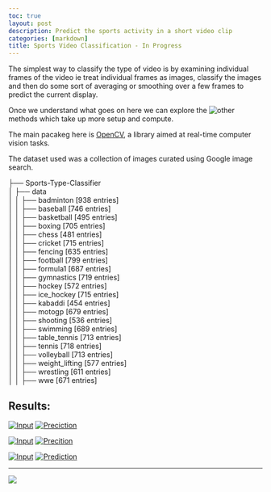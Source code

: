 ```yaml
---
toc: true
layout: post
description: Predict the sports activity in a short video clip
categories: [markdown]
title: Sports Video Classification - In Progress
---
```

The simplest way to classify the type of video is by examining individual frames of the video ie treat individual frames as images, classify the images and then do some sort of averaging or smoothing over a few frames to predict the current display.

Once we understand what goes on here  we can explore the ![other](https://blog.coast.ai/five-video-classification-methods-implemented-in-keras-and-tensorflow-99cad29cc0b5) methods which take up more setup and compute.

The main pacakeg here is [OpenCV](https://opencv.org), a library aimed at real-time computer vision tasks.

The dataset used was a collection of images curated using Google image search.

├── Sports-Type-Classifier  
│   ├── data  
│   │   ├── badminton [938 entries]  
│   │   ├── baseball [746 entries]  
│   │   ├── basketball [495 entries]  
│   │   ├── boxing [705 entries]  
│   │   ├── chess [481 entries]  
│   │   ├── cricket [715 entries]  
│   │   ├── fencing [635 entries]  
│   │   ├── football [799 entries]  
│   │   ├── formula1 [687 entries]  
│   │   ├── gymnastics [719 entries]  
│   │   ├── hockey [572 entries]  
│   │   ├── ice_hockey [715 entries]  
│   │   ├── kabaddi [454 entries]  
│   │   ├── motogp [679 entries]  
│   │   ├── shooting [536 entries]  
│   │   ├── swimming [689 entries]  
│   │   ├── table_tennis [713 entries]  
│   │   ├── tennis [718 entries]  
│   │   ├── volleyball [713 entries]  
│   │   ├── weight_lifting [577 entries]   
│   │   ├── wrestling [611 entries]  
│   │   ├── wwe [671 entries]    



## Results:

[![Input](https://www.youtube.com/vi/TZhSxFWh7wc/3.jpg)](https://www.youtube.com/watch?v=TZhSxFWh7wc)
[![Preciction](https://www.youtube.com/vi/i9O1bb89Z9c/3.jpg)](https://www.youtube.com/watch?v=i9O1bb89Z9c)

[![Input](https://www.youtube.com/vi/HjaCPFLzzLI/3.jpg)](https://www.youtube.com/watch?v=HjaCPFLzzLI)
[![Precition](https://www.youtube.com/03uXXqwbA8/3.jpg)](https://www.youtube.com/watch?v=03uXXqwbA8)

[![Input](https://www.youtube.com/vi/QaEUxM0N0p8/3.jpg)](https://www.youtube.com/watch?v=QaEUxM0N0p8)
[![Prediction](https://www.youtube.com/G6YeY-KNuJM/3.jpg)](https://www.youtube.com/watch?v=G6YeY-KNuJM)

---
![]({{"/"|relative_url}}/images/onpointai_logo.gif)
